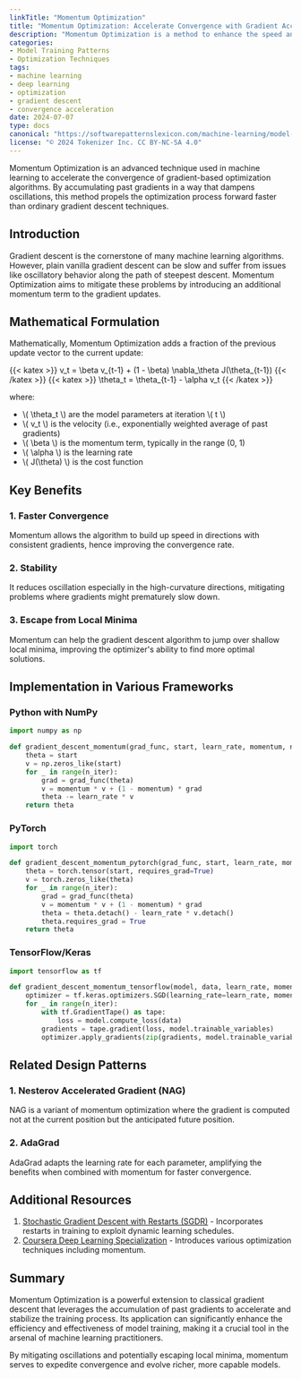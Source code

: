```yaml
---
linkTitle: "Momentum Optimization"
title: "Momentum Optimization: Accelerate Convergence with Gradient Accumulation"
description: "Momentum Optimization is a method to enhance the speed and stability of gradient descent in machine learning by using exponentially weighted moving averages of past gradients."
categories:
- Model Training Patterns
- Optimization Techniques
tags:
- machine learning
- deep learning
- optimization
- gradient descent
- convergence acceleration
date: 2024-07-07
type: docs
canonical: "https://softwarepatternslexicon.com/machine-learning/model-training-patterns/optimization-techniques/momentum-optimization"
license: "© 2024 Tokenizer Inc. CC BY-NC-SA 4.0"
---
```



Momentum Optimization is an advanced technique used in machine learning to accelerate the convergence of gradient-based optimization algorithms. By accumulating past gradients in a way that dampens oscillations, this method propels the optimization process forward faster than ordinary gradient descent techniques.

## Introduction

Gradient descent is the cornerstone of many machine learning algorithms. However, plain vanilla gradient descent can be slow and suffer from issues like oscillatory behavior along the path of steepest descent. Momentum Optimization aims to mitigate these problems by introducing an additional momentum term to the gradient updates.

## Mathematical Formulation

Mathematically, Momentum Optimization adds a fraction of the previous update vector to the current update:

{{< katex >}}
v_t = \beta v_{t-1} + (1 - \beta) \nabla_\theta J(\theta_{t-1})
{{< /katex >}}
{{< katex >}}
\theta_t = \theta_{t-1} - \alpha v_t
{{< /katex >}}

where:
- \\( \theta_t \\) are the model parameters at iteration \\( t \\)
- \\( v_t \\) is the velocity (i.e., exponentially weighted average of past gradients)
- \\( \beta \\) is the momentum term, typically in the range (0, 1)
- \\( \alpha \\) is the learning rate
- \\( J(\theta) \\) is the cost function

## Key Benefits

### 1. Faster Convergence
Momentum allows the algorithm to build up speed in directions with consistent gradients, hence improving the convergence rate.

### 2. Stability
It reduces oscillation especially in the high-curvature directions, mitigating problems where gradients might prematurely slow down.

### 3. Escape from Local Minima
Momentum can help the gradient descent algorithm to jump over shallow local minima, improving the optimizer's ability to find more optimal solutions.

## Implementation in Various Frameworks

### Python with NumPy

```python
import numpy as np

def gradient_descent_momentum(grad_func, start, learn_rate, momentum, n_iter):
    theta = start
    v = np.zeros_like(start)
    for _ in range(n_iter):
        grad = grad_func(theta)
        v = momentum * v + (1 - momentum) * grad
        theta -= learn_rate * v
    return theta
```

### PyTorch

```python
import torch

def gradient_descent_momentum_pytorch(grad_func, start, learn_rate, momentum, n_iter):
    theta = torch.tensor(start, requires_grad=True)
    v = torch.zeros_like(theta)
    for _ in range(n_iter):
        grad = grad_func(theta)
        v = momentum * v + (1 - momentum) * grad
        theta = theta.detach() - learn_rate * v.detach()
        theta.requires_grad = True
    return theta
```

### TensorFlow/Keras

```python
import tensorflow as tf

def gradient_descent_momentum_tensorflow(model, data, learn_rate, momentum, n_iter):
    optimizer = tf.keras.optimizers.SGD(learning_rate=learn_rate, momentum=momentum)
    for _ in range(n_iter):
        with tf.GradientTape() as tape:
            loss = model.compute_loss(data)
        gradients = tape.gradient(loss, model.trainable_variables)
        optimizer.apply_gradients(zip(gradients, model.trainable_variables))
```

## Related Design Patterns

### 1. **Nesterov Accelerated Gradient (NAG)**
NAG is a variant of momentum optimization where the gradient is computed not at the current position but the anticipated future position.

### 2. **AdaGrad**
AdaGrad adapts the learning rate for each parameter, amplifying the benefits when combined with momentum for faster convergence.

## Additional Resources
1. [Stochastic Gradient Descent with Restarts (SGDR)](https://arxiv.org/abs/1608.03983) - Incorporates restarts in training to exploit dynamic learning schedules.
2. [Coursera Deep Learning Specialization](https://www.coursera.org/specializations/deep-learning) - Introduces various optimization techniques including momentum.

## Summary

Momentum Optimization is a powerful extension to classical gradient descent that leverages the accumulation of past gradients to accelerate and stabilize the training process. Its application can significantly enhance the efficiency and effectiveness of model training, making it a crucial tool in the arsenal of machine learning practitioners. 

By mitigating oscillations and potentially escaping local minima, momentum serves to expedite convergence and evolve richer, more capable models.


